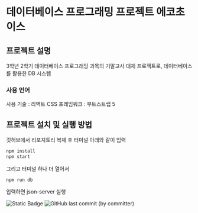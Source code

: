 # 데이터베이스 프로그래밍 프로젝트 에코초이스

## 프로젝트 설명
3학년 2학기 데이터베이스 프로그래밍 과목의 기말고사 대체 프로젝트로, 데이터베이스를 활용한 DB 시스템


### 사용 언어
사용 기술 : 리액트
CSS 프레임워크 : 부트스트랩 5

## 프로젝트 설치 및 실행 방법

깃허브에서 리포지토리 복제 후 터미널 아래와 같이 입력 
```bash
npm install
npm start
```
그리고 터미널 하나 더 열어서 

```
npm run db
```
입력하면 json-server 실행


![Static Badge](https://img.shields.io/github/languages/top/ShipFriend0516/dbproject)
![GitHub last commit (by committer)](https://img.shields.io/github/last-commit/ShipFriend0516/dbproject)
